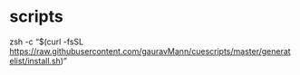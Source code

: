 # scripts


zsh -c “$(curl -fsSL https://raw.githubusercontent.com/gauravMann/cuescripts/master/generatelist/install.sh)”
